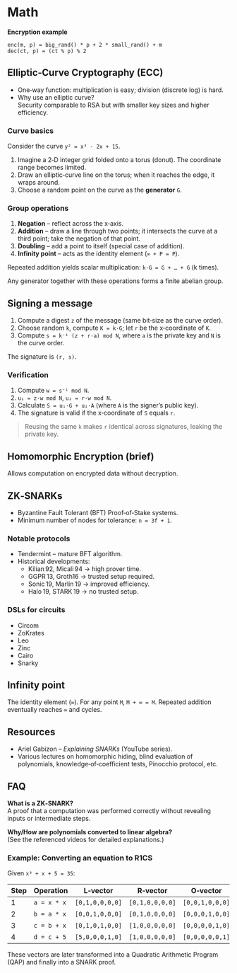 # Math

**Encryption example**

```
enc(m, p) = big_rand() * p + 2 * small_rand() + m
dec(ct, p) = (ct % p) % 2
```

## Elliptic‑Curve Cryptography (ECC)

- One‑way function: multiplication is easy; division (discrete log) is hard.
- Why use an elliptic curve?  
  Security comparable to RSA but with smaller key sizes and higher efficiency.

### Curve basics
Consider the curve `y² = x³ - 2x + 15`.

1. Imagine a 2‑D integer grid folded onto a torus (donut). The coordinate range becomes limited.
2. Draw an elliptic‑curve line on the torus; when it reaches the edge, it wraps around.
3. Choose a random point on the curve as the **generator** `G`.

### Group operations
1. **Negation** – reflect across the x‑axis.  
2. **Addition** – draw a line through two points; it intersects the curve at a third point; take the negation of that point.  
3. **Doubling** – add a point to itself (special case of addition).  
4. **Infinity point** – acts as the identity element (`∞ + P = P`).  

Repeated addition yields scalar multiplication: `k·G = G + … + G` (k times).

Any generator together with these operations forms a finite abelian group.

## Signing a message

1. Compute a digest `z` of the message (same bit‑size as the curve order).  
2. Choose random `k`, compute `K = k·G`; let `r` be the x‑coordinate of `K`.  
3. Compute `s = k⁻¹ (z + r·a) mod N`, where `a` is the private key and `N` is the curve order.  

The signature is `(r, s)`.

### Verification
1. Compute `w = s⁻¹ mod N`.  
2. `u₁ = z·w mod N`, `u₂ = r·w mod N`.  
3. Calculate `S = u₁·G + u₂·A` (where `A` is the signer’s public key).  
4. The signature is valid if the x‑coordinate of `S` equals `r`.

> Reusing the same `k` makes `r` identical across signatures, leaking the private key.

## Homomorphic Encryption (brief)

Allows computation on encrypted data without decryption.

## ZK‑SNARKs

- Byzantine Fault Tolerant (BFT) Proof‑of‑Stake systems.
- Minimum number of nodes for tolerance: `n = 3f + 1`.

### Notable protocols
- Tendermint – mature BFT algorithm.  
- Historical developments:
  - Kilian 92, Micali 94 → high prover time.  
  - GGPR 13, Groth16 → trusted setup required.  
  - Sonic 19, Marlin 19 → improved efficiency.  
  - Halo 19, STARK 19 → no trusted setup.

### DSLs for circuits
- Circom
- ZoKrates
- Leo
- Zinc
- Cairo
- Snarky

## Infinity point

The identity element (`∞`). For any point `M`, `M + ∞ = M`. Repeated addition eventually reaches `∞` and cycles.

## Resources
- Ariel Gabizon – *Explaining SNARKs* (YouTube series).  
- Various lectures on homomorphic hiding, blind evaluation of polynomials, knowledge‑of‑coefficient tests, Pinocchio protocol, etc.

## FAQ

**What is a ZK‑SNARK?**  
A proof that a computation was performed correctly without revealing inputs or intermediate steps.

**Why/How are polynomials converted to linear algebra?**  
(See the referenced videos for detailed explanations.)

### Example: Converting an equation to R1CS
Given `x³ + x + 5 = 35`:

| Step | Operation                | L‑vector            | R‑vector            | O‑vector |
|------|--------------------------|---------------------|---------------------|----------|
| 1    | `a = x * x`              | `[0,1,0,0,0,0]`     | `[0,1,0,0,0,0]`     | `[0,0,1,0,0,0]` |
| 2    | `b = a * x`              | `[0,0,1,0,0,0]`     | `[0,1,0,0,0,0]`     | `[0,0,0,1,0,0]` |
| 3    | `c = b + x`              | `[0,1,0,1,0,0]`     | `[1,0,0,0,0,0]`     | `[0,0,0,0,1,0]` |
| 4    | `d = c + 5`              | `[5,0,0,0,1,0]`     | `[1,0,0,0,0,0]`     | `[0,0,0,0,0,1]` |

These vectors are later transformed into a Quadratic Arithmetic Program (QAP) and finally into a SNARK proof.

